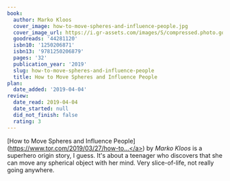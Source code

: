 ```yaml
---
book:
  author: Marko Kloos
  cover_image: how-to-move-spheres-and-influence-people.jpg
  cover_image_url: https://i.gr-assets.com/images/S/compressed.photo.goodreads.com/books/1554041800l/44281120._SX98_.jpg
  goodreads: '44281120'
  isbn10: '1250206871'
  isbn13: '9781250206879'
  pages: '32'
  publication_year: '2019'
  slug: how-to-move-spheres-and-influence-people
  title: How to Move Spheres and Influence People
plan:
  date_added: '2019-04-04'
review:
  date_read: 2019-04-04
  date_started: null
  did_not_finish: false
  rating: 3
---
```


[How to Move Spheres and Influence People](<a target="_blank" href="https://www.tor.com/2019/03/27/how-to-move-spheres-and-influence-people-marko-kloos/" rel="nofollow">https://www.tor.com/2019/03/27/how-to...</a>) by *Marko Kloos* is a superhero origin story, I guess. It's about a teenager who discovers that she can move any spherical object with her mind. Very slice-of-life, not really going anywhere.
